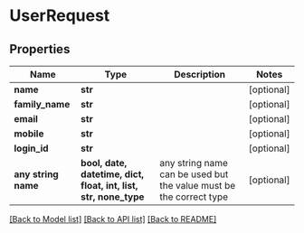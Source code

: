# UserRequest


## Properties
Name | Type | Description | Notes
------------ | ------------- | ------------- | -------------
**name** | **str** |  | [optional] 
**family_name** | **str** |  | [optional] 
**email** | **str** |  | [optional] 
**mobile** | **str** |  | [optional] 
**login_id** | **str** |  | [optional] 
**any string name** | **bool, date, datetime, dict, float, int, list, str, none_type** | any string name can be used but the value must be the correct type | [optional]

[[Back to Model list]](../README.md#documentation-for-models) [[Back to API list]](../README.md#documentation-for-api-endpoints) [[Back to README]](../README.md)


